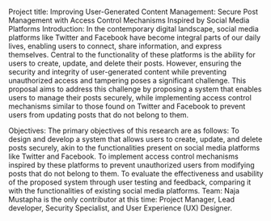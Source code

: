 Project title: 
Improving User-Generated Content Management: Secure Post Management with Access Control Mechanisms Inspired by Social Media Platforms
 Introduction:
In the contemporary digital landscape, social media platforms like Twitter and Facebook have become integral parts of our daily lives, enabling users to connect, share information, and express themselves. Central to the functionality of these platforms is the ability for users to create, update, and delete their posts. However, ensuring the security and integrity of user-generated content while preventing unauthorized access and tampering poses a significant challenge. This proposal aims to address this challenge by proposing a system that enables users to manage their posts securely, while implementing access control mechanisms similar to those found on Twitter and Facebook to prevent users from updating posts that do not belong to them.

Objectives:
The primary objectives of this research are as follows:
To design and develop a system that allows users to create, update, and delete posts securely, akin to the functionalities present on social media platforms like Twitter and Facebook.
To implement access control mechanisms inspired by these platforms to prevent unauthorized users from modifying posts that do not belong to them.
To evaluate the effectiveness and usability of the proposed system through user testing and feedback, comparing it with the functionalities of existing social media platforms.
Team:
Naja Mustapha is the only contributor at this time: Project Manager, Lead developer, Security Specialist, and User Experience (UX) Designer.

